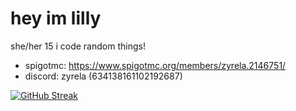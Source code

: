 # hey im lilly


she/her 15 i code random things!

 - spigotmc: https://www.spigotmc.org/members/zyrela.2146751/
 - discord: zyrela (634138161102192687)

 [![GitHub Streak](https://streak-stats.demolab.com/?user=zyrela&theme=dark)](https://git.io/streak-stats)
